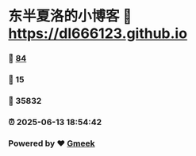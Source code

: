 # 东半夏洛的小博客 :link: https://dl666123.github.io 
### :page_facing_up: [84](https://dl666123.github.io/tag.html) 
### :speech_balloon: 15 
### :hibiscus: 35832 
### :alarm_clock: 2025-06-13 18:54:42 
### Powered by :heart: [Gmeek](https://github.com/Meekdai/Gmeek)
